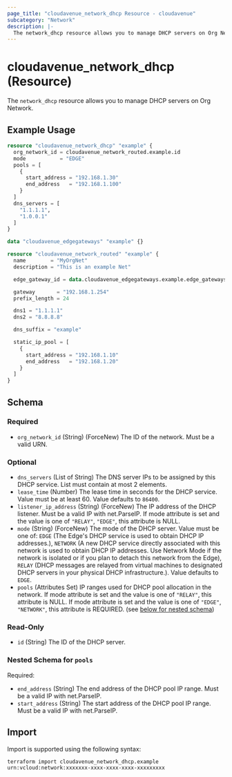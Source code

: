 ```yaml
---
page_title: "cloudavenue_network_dhcp Resource - cloudavenue"
subcategory: "Network"
description: |-
  The network_dhcp resource allows you to manage DHCP servers on Org Network.
---
```


# cloudavenue_network_dhcp (Resource)

The `network_dhcp` resource allows you to manage DHCP servers on Org Network.

## Example Usage

```terraform
resource "cloudavenue_network_dhcp" "example" {
  org_network_id = cloudavenue_network_routed.example.id
  mode           = "EDGE"
  pools = [
    {
      start_address = "192.168.1.30"
      end_address   = "192.168.1.100"
    }
  ]
  dns_servers = [
    "1.1.1.1",
    "1.0.0.1"
  ]
}

data "cloudavenue_edgegateways" "example" {}

resource "cloudavenue_network_routed" "example" {
  name        = "MyOrgNet"
  description = "This is an example Net"

  edge_gateway_id = data.cloudavenue_edgegateways.example.edge_gateways[0].id

  gateway       = "192.168.1.254"
  prefix_length = 24

  dns1 = "1.1.1.1"
  dns2 = "8.8.8.8"

  dns_suffix = "example"

  static_ip_pool = [
    {
      start_address = "192.168.1.10"
      end_address   = "192.168.1.20"
    }
  ]
}
```

<!-- schema generated by tfplugindocs -->
## Schema

### Required

- `org_network_id` (String) (ForceNew) The ID of the network. Must be a valid URN.

### Optional

- `dns_servers` (List of String) The DNS server IPs to be assigned by this DHCP service. List must contain at most 2 elements.
- `lease_time` (Number) The lease time in seconds for the DHCP service. Value must be at least 60. Value defaults to `86400`.
- `listener_ip_address` (String) (ForceNew) The IP address of the DHCP listener. Must be a valid IP with net.ParseIP. If mode attribute is set and the value is one of `"RELAY"`, `"EDGE"`, this attribute is NULL.
- `mode` (String) (ForceNew) The mode of the DHCP server. Value must be one of: `EDGE` (The Edge's DHCP service is used to obtain DHCP IP addresses.), `NETWORK` (A new DHCP service directly associated with this network is used to obtain DHCP IP addresses. Use Network Mode if the network is isolated or if you plan to detach this network from the Edge), `RELAY` (DHCP messages are relayed from virtual machines to designated DHCP servers in your physical DHCP infrastructure.). Value defaults to `EDGE`.
- `pools` (Attributes Set) IP ranges used for DHCP pool allocation in the network. If mode attribute is set and the value is one of `"RELAY"`, this attribute is NULL. If mode attribute is set and the value is one of `"EDGE"`, `"NETWORK"`, this attribute is REQUIRED. (see [below for nested schema](#nestedatt--pools))

### Read-Only

- `id` (String) The ID of the DHCP server.

<a id="nestedatt--pools"></a>
### Nested Schema for `pools`

Required:

- `end_address` (String) The end address of the DHCP pool IP range. Must be a valid IP with net.ParseIP.
- `start_address` (String) The start address of the DHCP pool IP range. Must be a valid IP with net.ParseIP.

## Import

Import is supported using the following syntax:
```shell
terraform import cloudavenue_network_dhcp.example urn:vcloud:network:xxxxxxx-xxxx-xxxx-xxxx-xxxxxxxxx
```
